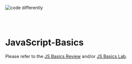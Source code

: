 ![code differently](https://user-images.githubusercontent.com/54545904/91590200-f82ec600-e928-11ea-9433-eea450388abf.png)

<br>
<br>



# JavaScript-Basics

Please refer to the [JS Basics Review](Basics-Review.md) and/or [JS Basics Lab](js-basics-lab.md).